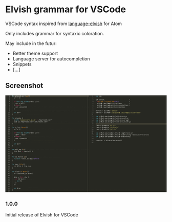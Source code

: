 # Elvish grammar for VSCode

VSCode syntax inspired from [language-elvish](https://github.com/iwoloschin/language-elvish) for Atom

Only includes grammar for syntaxic coloration.

May include in the futur:
  - Better theme support
  - Language server for autocompletion
  - Snippets
  - [...]

## Screenshot

![feature X](images/screenshot.png)

### 1.0.0

Initial release of Elvish for VSCode
